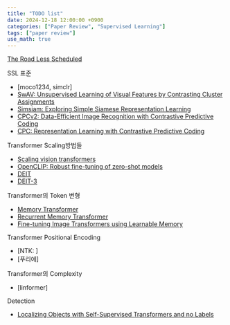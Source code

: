```yaml
---
title: "TODO list"
date: 2024-12-18 12:00:00 +0900
categories: ["Paper Review", "Supervised Learning"]
tags: ["paper review"]
use_math: true
---
```


[The Road Less Scheduled](https://arxiv.org/pdf/2405.15682)

SSL 표준
- [moco1234, simclr]
- [SwAV: Unsupervised Learning of Visual Features by Contrasting Cluster Assignments](https://arxiv.org/pdf/2006.09882)
- [Simsiam: Exploring Simple Siamese Representation Learning](https://arxiv.org/pdf/2011.10566)
- [CPCv2: Data-Efficient Image Recognition with Contrastive Predictive Coding](https://arxiv.org/pdf/1905.09272v3)
- [CPC: Representation Learning with Contrastive Predictive Coding](https://arxiv.org/pdf/1807.03748)

Transformer Scaling방법들
- [Scaling vision transformers](https://arxiv.org/pdf/2106.04560)
- [OpenCLIP: Robust fine-tuning of zero-shot models](https://arxiv.org/pdf/2109.01903)
- [DEIT](https://arxiv.org/abs/2012.12877)
- [DEIT-3](https://arxiv.org/pdf/2204.07118)

Transformer의 Token 변형
- [Memory Transformer](https://arxiv.org/pdf/2006.11527)
- [Recurrent Memory Transformer](https://arxiv.org/pdf/2207.06881)
- [Fine-tuning Image Transformers using Learnable Memory](https://arxiv.org/pdf/2203.15243)

Transformer Positional Encoding
- [NTK: ]
- [푸리에]

Transformer의 Complexity
- [linformer]






Detection
- [Localizing Objects with Self-Supervised Transformers and no Labels](https://arxiv.org/pdf/2109.14279)